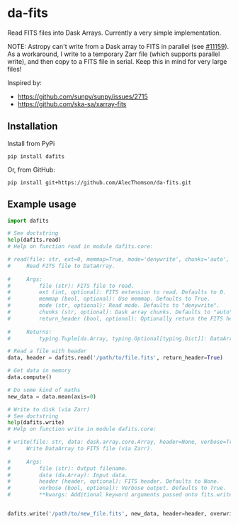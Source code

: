 # da-fits

Read FITS files into Dask Arrays. Currently a very simple implementation.

NOTE: Astropy can't write from a Dask array to FITS in parallel (see [#11159](https://github.com/astropy/astropy/issues/11159)). As a workaround, I write to a temporary Zarr file (which supports parallel write), and then copy to a FITS file in serial. Keep this in mind for very large files!

Inspired by:
- https://github.com/sunpy/sunpy/issues/2715
- https://github.com/ska-sa/xarray-fits

## Installation

Install from PyPi
```
pip install dafits
```
Or, from GitHub:
```
pip install git+https://github.com/AlecThomson/da-fits.git
```

## Example usage

```python
import dafits

# See doctstring
help(dafits.read)
# Help on function read in module dafits.core:

# read(file: str, ext=0, memmap=True, mode='denywrite', chunks='auto', return_header=False) -> Tuple[dask.array.core.Array, Optional[Dict]]
#     Read FITS file to DataArray.
    
#     Args:
#         file (str): FITS file to read.
#         ext (int, optional): FITS extension to read. Defaults to 0.
#         memmap (bool, optional): Use memmap. Defaults to True.
#         mode (str, optional): Read mode. Defaults to "denywrite".
#         chunks (str, optional): Dask array chunks. Defaults to "auto".
#         return_header (bool, optional): Optionally return the FITS header. Defaults to False.
    
#     Returns:
#         typing.Tuple[da.Array, typing.Optional[typing.Dict]]: DataArray and (optionally) FITS header.

# Read a file with header
data, header = dafits.read('/path/to/file.fits', return_header=True)

# Get data in memory
data.compute()

# Do some kind of maths
new_data = data.mean(axis=0)

# Write to disk (via Zarr)
# See doctstring
help(dafits.write)
# Help on function write in module dafits.core:

# write(file: str, data: dask.array.core.Array, header=None, verbose=True, **kwargs) -> None
#     Write DataArray to FITS file (via Zarr).
    
#     Args:
#         file (str): Output filename.
#         data (da.Array): Input data.
#         header (header, optional): FITS header. Defaults to None.
#         verbose (bool, optional): Verbose output. Defaults to True.
#         **kwargs: Additional keyword arguments passed onto fits.writeto.


dafits.write('/path/to/new_file.fits', new_data, header=header, overwrite=True)
```
